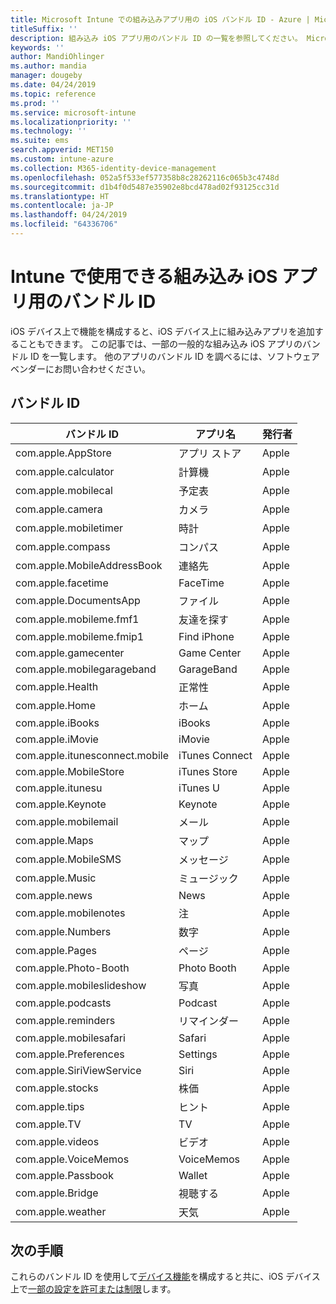 ```yaml
---
title: Microsoft Intune での組み込みアプリ用の iOS バンドル ID - Azure | Microsoft Docs
titleSuffix: ''
description: 組み込み iOS アプリ用のバンドル ID の一覧を参照してください。 Microsoft Intune で、これらのバンドル ID を使用してデバイス構成プロファイルおよびポリシー内でアプリを許可します。
keywords: ''
author: MandiOhlinger
ms.author: mandia
manager: dougeby
ms.date: 04/24/2019
ms.topic: reference
ms.prod: ''
ms.service: microsoft-intune
ms.localizationpriority: ''
ms.technology: ''
ms.suite: ems
search.appverid: MET150
ms.custom: intune-azure
ms.collection: M365-identity-device-management
ms.openlocfilehash: 052a5f533ef577358b8c28262116c065b3c4748d
ms.sourcegitcommit: d1b4f0d5487e35902e8bcd478ad02f93125cc31d
ms.translationtype: HT
ms.contentlocale: ja-JP
ms.lasthandoff: 04/24/2019
ms.locfileid: "64336706"
---
```

# <a name="bundle-ids-for-built-in-ios-apps-you-can-use-in-intune"></a>Intune で使用できる組み込み iOS アプリ用のバンドル ID

iOS デバイス上で機能を構成すると、iOS デバイス上に組み込みアプリを追加することもできます。 この記事では、一部の一般的な組み込み iOS アプリのバンドル ID を一覧します。 他のアプリのバンドル ID を調べるには、ソフトウェア ベンダーにお問い合わせください。

## <a name="bundle-ids"></a>バンドル ID

| バンドル ID                   | アプリ名     | 発行者 |
|-----------------------------|--------------|-----------|
| com.apple.AppStore          | アプリ ストア    | Apple     |
| com.apple.calculator        | 計算機   | Apple     |
| com.apple.mobilecal         | 予定表     | Apple     |
| com.apple.camera            | カメラ       | Apple     |
| com.apple.mobiletimer       | 時計        | Apple     |
| com.apple.compass           | コンパス      | Apple     |
| com.apple.MobileAddressBook | 連絡先     | Apple     |
| com.apple.facetime          | FaceTime     | Apple     |
| com.apple.DocumentsApp      | ファイル        | Apple     |
| com.apple.mobileme.fmf1     | 友達を探す | Apple     |
| com.apple.mobileme.fmip1    | Find iPhone  | Apple     |
| com.apple.gamecenter        | Game Center  | Apple     |
| com.apple.mobilegarageband  | GarageBand   | Apple     |
| com.apple.Health            | 正常性       | Apple     |
| com.apple.Home              | ホーム         | Apple     |
| com.apple.iBooks            | iBooks       | Apple     |
| com.apple.iMovie            | iMovie       | Apple     |
| com.apple.itunesconnect.mobile | iTunes Connect | Apple |
| com.apple.MobileStore       | iTunes Store | Apple     |
| com.apple.itunesu           | iTunes U     | Apple     |
| com.apple.Keynote           | Keynote      | Apple     |
| com.apple.mobilemail        | メール         | Apple     |
| com.apple.Maps              | マップ         | Apple     |
| com.apple.MobileSMS         | メッセージ     | Apple     |
| com.apple.Music             | ミュージック        | Apple     |
| com.apple.news              | News         | Apple     |
| com.apple.mobilenotes       | 注        | Apple     |
| com.apple.Numbers           | 数字      | Apple     |
| com.apple.Pages             | ページ        | Apple     |
| com.apple.Photo-Booth       | Photo Booth  | Apple     |
| com.apple.mobileslideshow   | 写真       | Apple     |
| com.apple.podcasts          | Podcast     | Apple     |
| com.apple.reminders         | リマインダー    | Apple     |
| com.apple.mobilesafari      | Safari       | Apple     |
| com.apple.Preferences       | Settings     | Apple     |
| com.apple.SiriViewService   | Siri         | Apple     |
| com.apple.stocks            | 株価       | Apple     |
| com.apple.tips              | ヒント         | Apple     |
| com.apple.TV                | TV           | Apple     |
| com.apple.videos            | ビデオ       | Apple     |
| com.apple.VoiceMemos        | VoiceMemos   | Apple     |
| com.apple.Passbook          | Wallet       | Apple     |
| com.apple.Bridge            | 視聴する        | Apple     |
| com.apple.weather           | 天気      | Apple     |

## <a name="next-steps"></a>次の手順

これらのバンドル ID を使用して[デバイス機能](ios-device-features-settings.md)を構成すると共に、iOS デバイス上で[一部の設定を許可または制限](device-restrictions-ios.md)します。
